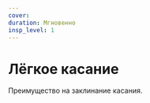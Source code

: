 ```yaml
---
cover:
duration: Мгновенно
insp_level: 1
---
```

# Лёгкое касание

Преимущество на заклинание касания.
